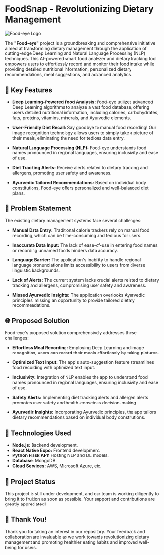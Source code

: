 # FoodSnap - Revolutionizing Dietary Management

![Food-eye Logo](https://drive.google.com/file/d/1psz96YEsg323lmv1_WiBlNeK6aBOzFUv/view?usp=drivesdk)


The **"Food-eye"** project is a groundbreaking and comprehensive initiative aimed at transforming dietary management through the application of cutting-edge Deep Learning and Natural Language Processing (NLP) techniques. This AI-powered smart food analyzer and dietary tracking tool empowers users to effortlessly record and monitor their food intake while providing detailed nutritional information, personalized dietary recommendations, meal suggestions, and advanced analytics.

## 🌟 Key Features

- **Deep Learning-Powered Food Analysis:** Food-eye utilizes advanced Deep Learning algorithms to analyze a vast food database, offering users detailed nutritional information, including calories, carbohydrates, fats, proteins, vitamins, minerals, and Ayurvedic elements.

- **User-Friendly Diet Recall:** Say goodbye to manual food recording! Our image recognition technology allows users to simply take a picture of their meals, eliminating the need for tedious data entry.

- **Natural Language Processing (NLP):** Food-eye understands food names pronounced in regional languages, ensuring inclusivity and ease of use.

- **Diet Tracking Alerts:** Receive alerts related to dietary tracking and allergens, promoting user safety and awareness.

- **Ayurvedic Tailored Recommendations:** Based on individual body constitutions, Food-eye offers personalized and well-balanced diet plans.

## 🚀 Problem Statement

The existing dietary management systems face several challenges:

- **Manual Data Entry:** Traditional calorie trackers rely on manual food recording, which can be time-consuming and tedious for users.

- **Inaccurate Data Input:** The lack of ease-of-use in entering food names or recording unnamed foods hinders data accuracy.

- **Language Barrier:** The application's inability to handle regional language pronunciations limits accessibility to users from diverse linguistic backgrounds.

- **Lack of Alerts:** The current system lacks crucial alerts related to dietary tracking and allergens, compromising user safety and awareness.

- **Missed Ayurvedic Insights:** The application overlooks Ayurvedic principles, missing an opportunity to provide tailored dietary recommendations.

## 🌐 Proposed Solution

Food-eye's proposed solution comprehensively addresses these challenges:

- **Effortless Meal Recording:** Employing Deep Learning and image recognition, users can record their meals effortlessly by taking pictures.

- **Optimized Text Input:** The app's auto-suggestion feature streamlines food recording with optimized text input.

- **Inclusivity:** Integration of NLP enables the app to understand food names pronounced in regional languages, ensuring inclusivity and ease of use.

- **Safety Alerts:** Implementing diet tracking alerts and allergen alerts promotes user safety and health-conscious decision-making.

- **Ayurvedic Insights:** Incorporating Ayurvedic principles, the app tailors dietary recommendations based on individual body constitutions.

## 🔧 Technologies Used

- **Node.js:** Backend development.
- **React Native Expo:** Frontend development.
- **Python Flask API:** Hosting NLP and DL models.
- **Database:** MongoDB.
- **Cloud Services:** AWS, Microsoft Azure, etc.

## 📆 Project Status

This project is still under development, and our team is working diligently to bring it to fruition as soon as possible. Your support and contributions are greatly appreciated!

## 👏 Thank You!

Thank you for taking an interest in our repository. Your feedback and collaboration are invaluable as we work towards revolutionizing dietary management and promoting healthier eating habits and improved well-being for users.

